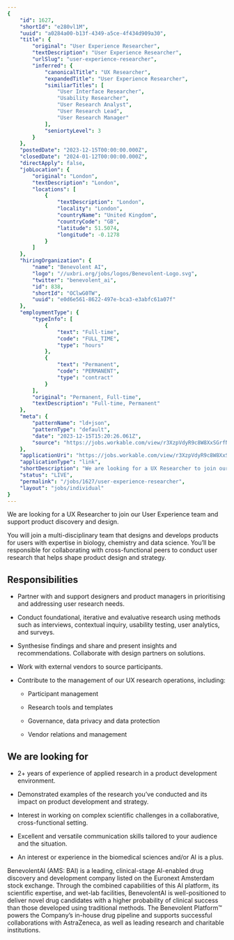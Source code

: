 ```yaml
---
{
	"id": 1627,
	"shortId": "e280vl1M",
	"uuid": "a0284a00-b13f-4349-a5ce-4f434d909a30",
	"title": {
		"original": "User Experience Researcher",
		"textDescription": "User Experience Researcher",
		"urlSlug": "user-experience-researcher",
		"inferred": {
			"canonicalTitle": "UX Researcher",
			"expandedTitle": "User Experience Researcher",
			"similiarTitles": [
				"User Interface Researcher",
				"Usability Researcher",
				"User Research Analyst",
				"User Research Lead",
				"User Research Manager"
			],
			"seniortyLevel": 3
		}
	},
	"postedDate": "2023-12-15T00:00:00.000Z",
	"closedDate": "2024-01-12T00:00:00.000Z",
	"directApply": false,
	"jobLocation": {
		"original": "London",
		"textDescription": "London",
		"locations": [
			{
				"textDescription": "London",
				"locality": "London",
				"countryName": "United Kingdom",
				"countryCode": "GB",
				"latitude": 51.5074,
				"longitude": -0.1278
			}
		]
	},
	"hiringOrganization": {
		"name": "Benevolent AI",
		"logo": "//uxbri.org/jobs/logos/Benevolent-Logo.svg",
		"twitter": "benevolent_ai",
		"id": 838,
		"shortId": "OClwG0TW",
		"uuid": "e0d6e561-8622-497e-bca3-e3abfc61a07f"
	},
	"employmentType": {
		"typeInfo": [
			{
				"text": "Full-time",
				"code": "FULL_TIME",
				"type": "hours"
			},
			{
				"text": "Permanent",
				"code": "PERMANENT",
				"type": "contract"
			}
		],
		"original": "Permanent, Full-time",
		"textDescription": "Full-time, Permanent"
	},
	"meta": {
		"patternName": "ld+json",
		"patternType": "default",
		"date": "2023-12-15T15:20:26.061Z",
		"source": "https://jobs.workable.com/view/r3XzpVdyR9c8W8XxSGrfNj/user-experience-researcher-in-london-at-benevolentai"
	},
	"applicationUri": "https://jobs.workable.com/view/r3XzpVdyR9c8W8XxSGrfNj/user-experience-researcher-in-london-at-benevolentai",
	"applicationType": "link",
	"shortDescription": "We are looking for a UX Researcher to join our User Experience team and support product discovery and design. You will join a multi-disciplinary- team that designs and develops products for users",
	"status": "LIVE",
	"permalink": "/jobs/1627/user-experience-researcher",
	"layout": "jobs/individual"
}
---
```

<p>We are looking for a UX Researcher to join our User Experience team and support product discovery and design.</p><p>You will join a multi-disciplinary team that designs and develops products for users with expertise in biology, chemistry and data science. You’ll be responsible for collaborating with cross-functional peers to conduct user research that helps shape product design and strategy.</p><h2>Responsibilities</h2><ul><li><p>Partner with and support designers and product managers in prioritising and addressing user research needs.</p></li><li><p>Conduct foundational, iterative and evaluative research using methods such as interviews, contextual inquiry, usability testing, user analytics, and surveys.</p></li><li><p>Synthesise findings and share and present insights and recommendations. Collaborate with design partners on solutions.</p></li><li><p>Work with external vendors to source participants.</p></li><li><p>Contribute to the management of our UX research operations, including:</p><ul><li><p>Participant management</p></li></ul><ul><li><p>Research tools and templates</p></li></ul><ul><li><p>Governance, data privacy and data protection</p></li></ul><ul><li><p>Vendor relations and management</p></li></ul></li></ul><h2>We are looking for</h2><ul><li><p>2+ years of experience of applied research in a product development environment.</p></li><li><p>Demonstrated examples of the research you’ve conducted and its impact on product development and strategy.</p></li><li><p>Interest in working on complex scientific challenges in a collaborative, cross-functional setting.</p></li><li><p>Excellent and versatile communication skills tailored to your audience and the situation.</p></li><li><p>An interest or experience in the biomedical sciences and/or AI is a plus.</p></li></ul><p>BenevolentAI (AMS: BAI) is a leading, clinical-stage AI-enabled drug discovery and development company listed on the Euronext Amsterdam stock exchange. Through the combined capabilities of this AI platform, its scientific expertise, and wet-lab facilities, BenevolentAI is well-positioned to deliver novel drug candidates with a higher probability of clinical success than those developed using traditional methods. The Benevolent Platform™ powers the Company’s in-house drug pipeline and supports successful collaborations with AstraZeneca, as well as leading research and charitable institutions.</p>
